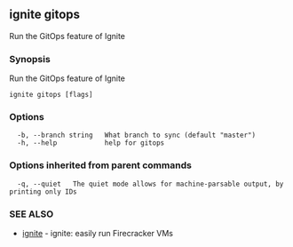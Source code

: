 ## ignite gitops

Run the GitOps feature of Ignite

### Synopsis

Run the GitOps feature of Ignite

```
ignite gitops [flags]
```

### Options

```
  -b, --branch string   What branch to sync (default "master")
  -h, --help            help for gitops
```

### Options inherited from parent commands

```
  -q, --quiet   The quiet mode allows for machine-parsable output, by printing only IDs
```

### SEE ALSO

* [ignite](ignite.md)	 - ignite: easily run Firecracker VMs

